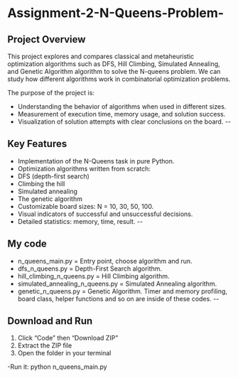 # Assignment-2-N-Queens-Problem-

## Project Overview

This project explores and compares classical and metaheuristic optimization algorithms such as DFS, Hill Climbing, Simulated Annealing, and Genetic Algorithm algorithm to solve the N-queens problem. We can study how different algorithms work in combinatorial optimization problems.

The purpose of the project is:
- Understanding the behavior of algorithms when used in different sizes.
- Measurement of execution time, memory usage, and solution success.
- Visualization of solution attempts with clear conclusions on the board.
--

## Key Features

- Implementation of the N-Queens task in pure Python.
- Optimization algorithms written from scratch:
- DFS (depth-first search)
- Climbing the hill
- Simulated annealing
- The genetic algorithm
- Customizable board sizes: N = 10, 30, 50, 100.
- Visual indicators of successful and unsuccessful decisions.
- Detailed statistics: memory, time, result.
--
## My code
- n_queens_main.py = Entry point, choose algorithm and run.
- dfs_n_queens.py = Depth-First Search algorithm. 
- hill_climbing_n_queens.py = Hill Climbing algorithm.
- simulated_annealing_n_queens.py = Simulated Annealing algorithm.
- genetic_n_queens.py = Genetic Algorithm.
Timer and memory profiling, board class, helper functions and so on are inside of these codes.
--
## Download and Run
1. Click “Code” then “Download ZIP” 
2. Extract the ZIP file  
3. Open the folder in your terminal

-Run it: 
python n_queens_main.py
